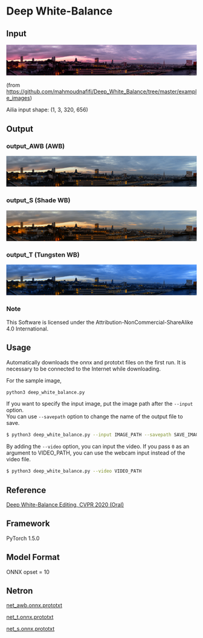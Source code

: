 # Deep White-Balance

## Input
![Input](input.jpg)

(from https://github.com/mahmoudnafifi/Deep_White_Balance/tree/master/example_images)

Ailia input shape: (1, 3, 320, 656)

## Output
### output_AWB (AWB)
![Input](output_AWB.png)
### output_S (Shade WB)
![Input](output_S.png)
### output_T (Tungsten WB)
![Input](output_T.png)


### Note

This Software is licensed under the Attribution-NonCommercial-ShareAlike 4.0 International.

## Usage
Automatically downloads the onnx and prototxt files on the first run.
It is necessary to be connected to the Internet while downloading.

For the sample image,
``` bash
python3 deep_white_balance.py 
```

If you want to specify the input image, put the image path after the `--input` option.  
You can use `--savepath` option to change the name of the output file to save.
```bash
$ python3 deep_white_balance.py --input IMAGE_PATH --savepath SAVE_IMAGE_PATH
```

By adding the `--video` option, you can input the video. 
If you pass `0` as an argument to VIDEO_PATH, you can use the webcam input instead of the video file.
```bash
$ python3 deep_white_balance.py --video VIDEO_PATH
```

## Reference
[Deep White-Balance Editing, CVPR 2020 (Oral)](https://github.com/mahmoudnafifi/Deep_White_Balance)

## Framework
PyTorch 1.5.0

## Model Format
ONNX opset = 10

## Netron

[net_awb.onnx.prototxt](https://netron.app/?url=https://storage.googleapis.com/ailia-models/deep_white_balance/net_awb.onnx.prototxt)

[net_t.onnx.prototxt](https://netron.app/?url=https://storage.googleapis.com/ailia-models/deep_white_balance/net_t.onnx.prototxt)

[net_s.onnx.prototxt](https://netron.app/?url=https://storage.googleapis.com/ailia-models/deep_white_balance/net_s.onnx.prototxt)

